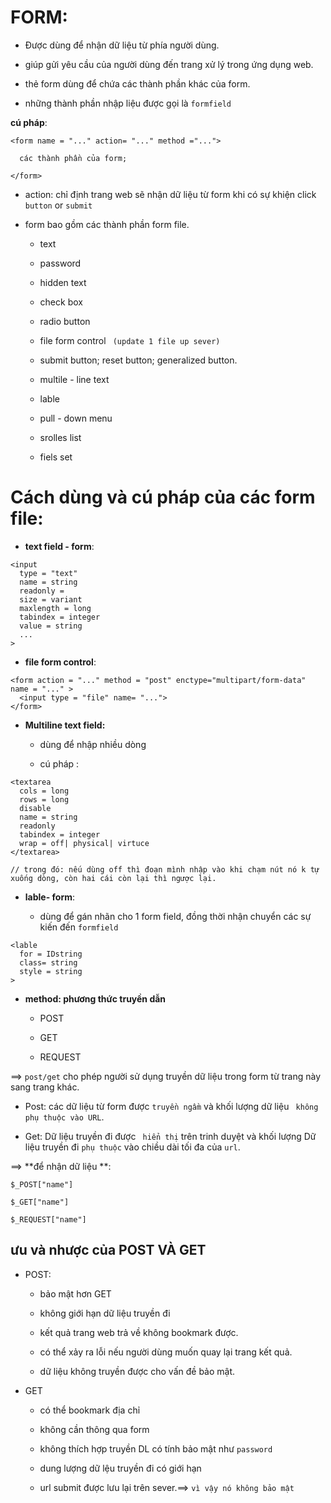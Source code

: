# FORM: 

- Được dùng để nhận dữ liệu từ phía người dùng.

- giúp gửi yêu cầu của người dùng đến trang xử lý trong ứng dụng web.

- thẻ form dùng để chứa các thành phần khác của form.

- những thành phần nhập liệu được gọi là `formfield`

**cú pháp**:

```
<form name = "..." action= "..." method ="..."> 

  các thành phần của form;
  
</form>
```

- action: chỉ định trang web sẽ nhận dữ liệu từ form khi có sự khiện click `button` or `submit`

- form bao gồm các thành phần form file.

  + text

  + password

  + hidden text

  + check box

  + radio button

  + file form control ` (update 1 file up sever)`

  + submit button; reset button; generalized button.

  + multile - line text

  + lable

  + pull - down menu

  + srolles list

  + fiels set


#  Cách dùng và cú pháp của các form file:

- **text field - form**:

```
<input 
  type = "text"
  name = string
  readonly = 
  size = variant
  maxlength = long
  tabindex = integer
  value = string
  ...
>
```

- **file form control**:

``` 
<form action = "..." method = "post" enctype="multipart/form-data" name = "..." >
  <input type = "file" name= "...">
</form>
```

- **Multiline text field:**

  + dùng để nhập nhiều dòng

  + cú pháp : 

```
<textarea
  cols = long
  rows = long
  disable
  name = string
  readonly
  tabindex = integer
  wrap = off| physical| virtuce
</textarea>

// trong đó: nếu dùng off thì đoạn mình nhập vào khi chạm nút nó k tự xuống dòng, còn hai cái còn lại thì ngược lại.

```

- **lable- form**:

  + dùng để gán nhãn cho 1 form field, đồng thời nhận chuyển các sự kiến đến `formfield`

```
<lable
  for = IDstring
  class= string
  style = string
>
```


- **method: phương thức truyền dẫn**
  
  + POST
  
  + GET
  
  + REQUEST

==> `post/get` cho phép người sử dụng truyền dữ liệu trong form từ trang này sang trang khác.

- Post: các dữ liệu từ form được ` truyền ngầm ` và khối lượng dữ liệu ` không phụ thuộc vào URL`.

- Get: Dữ liệu truyền đi được ` hiển thị` trên trinh duyệt và khối lượng Dữ liệu truyền đi ` phụ thuộc ` vào chiều dài tối đa của `url`.

==> **để nhận dữ liệu **:

```
$_POST["name"]

$_GET["name"]

$_REQUEST["name"]

```

## ưu và nhược của POST VÀ GET

- POST:

  + bảo mật hơn GET

  + không giới hạn dữ liệu truyền đi

  + kết quả trang web trả về không bookmark được.

  + có thể xảy ra lỗi nếu người dùng muốn quay lại trang kết quả.

  + dữ liệu không truyền được cho vấn đề bảo mật.

- GET

  + có thể bookmark địa chỉ

  + không cần thông qua form

  + không thích hợp truyền DL có tính bảo mật như `password`

  + dung lượng dữ lệu truyền đi có giới hạn 

  + url submit được lưu lại trên sever.==> `vì vậy nó không bảo mật`



























